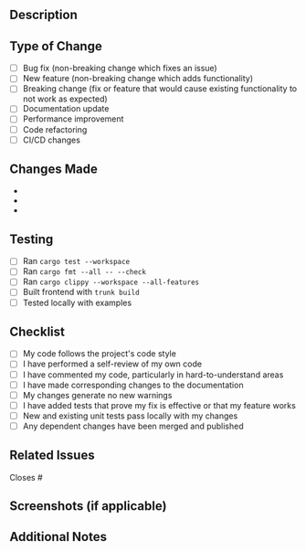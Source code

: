 ## Description

<!-- Provide a brief description of the changes in this PR -->

## Type of Change

<!-- Mark the relevant option with an "x" -->

- [ ] Bug fix (non-breaking change which fixes an issue)
- [ ] New feature (non-breaking change which adds functionality)
- [ ] Breaking change (fix or feature that would cause existing functionality to not work as expected)
- [ ] Documentation update
- [ ] Performance improvement
- [ ] Code refactoring
- [ ] CI/CD changes

## Changes Made

<!-- List the main changes made in this PR -->

- 
- 
- 

## Testing

<!-- Describe the tests you ran to verify your changes -->

- [ ] Ran `cargo test --workspace`
- [ ] Ran `cargo fmt --all -- --check`
- [ ] Ran `cargo clippy --workspace --all-features`
- [ ] Built frontend with `trunk build`
- [ ] Tested locally with examples

## Checklist

<!-- Mark completed items with an "x" -->

- [ ] My code follows the project's code style
- [ ] I have performed a self-review of my own code
- [ ] I have commented my code, particularly in hard-to-understand areas
- [ ] I have made corresponding changes to the documentation
- [ ] My changes generate no new warnings
- [ ] I have added tests that prove my fix is effective or that my feature works
- [ ] New and existing unit tests pass locally with my changes
- [ ] Any dependent changes have been merged and published

## Related Issues

<!-- Link to related issues using #issue_number -->

Closes #

## Screenshots (if applicable)

<!-- Add screenshots to help explain your changes -->

## Additional Notes

<!-- Add any additional notes or context about the PR -->
